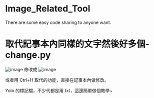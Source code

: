# Image_Related_Tool
There are some easy code sharing to anyone want. 

# 取代記事本內同樣的文字然後好多個-change.py
![image](https://github.com/huchi00057/Image_Related_Tool/assets/46515944/d28d612a-0011-4959-a794-9a011d9416c2) 
修改成
![image](https://github.com/huchi00057/Image_Related_Tool/assets/46515944/c55c747c-57e4-473a-921b-357c8a73449b)

或者用 Ctrl+H 取代的功能，直接在記事本內做修改。

Yolo 的標記檔，不少代都是用.txt，這邊簡單做個教學~


